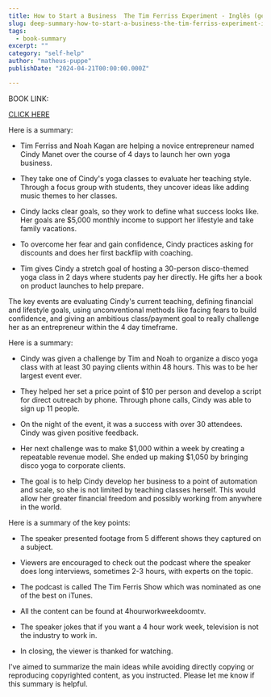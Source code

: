 ```yaml
---
title: How to Start a Business  The Tim Ferriss Experiment - Inglês (gerada automaticamente)
slug: deep-summary-how-to-start-a-business-the-tim-ferriss-experiment-inglês-gerada-automaticamente-
tags: 
  - book-summary
excerpt: ""
category: "self-help"
author: "matheus-puppe"
publishDate: "2024-04-21T00:00:00.000Z"

---
```


BOOK LINK:

[CLICK HERE](https://www.amazon.com/gp/search?ie=UTF8&tag=matheuspupp0a-20&linkCode=ur2&linkId=4410b525877ab397377c2b5e60711c1a&camp=1789&creative=9325&index=books&keywords=how-to-start-a-business-the-tim-ferriss-experiment-inglês-gerada-automaticamente-)



 Here is a summary:

- Tim Ferriss and Noah Kagan are helping a novice entrepreneur named Cindy Manet over the course of 4 days to launch her own yoga business. 

- They take one of Cindy's yoga classes to evaluate her teaching style. Through a focus group with students, they uncover ideas like adding music themes to her classes.

- Cindy lacks clear goals, so they work to define what success looks like. Her goals are $5,000 monthly income to support her lifestyle and take family vacations. 

- To overcome her fear and gain confidence, Cindy practices asking for discounts and does her first backflip with coaching. 

- Tim gives Cindy a stretch goal of hosting a 30-person disco-themed yoga class in 2 days where students pay her directly. He gifts her a book on product launches to help prepare.

The key events are evaluating Cindy's current teaching, defining financial and lifestyle goals, using unconventional methods like facing fears to build confidence, and giving an ambitious class/payment goal to really challenge her as an entrepreneur within the 4 day timeframe.

 Here is a summary:

- Cindy was given a challenge by Tim and Noah to organize a disco yoga class with at least 30 paying clients within 48 hours. This was to be her largest event ever.

- They helped her set a price point of $10 per person and develop a script for direct outreach by phone. Through phone calls, Cindy was able to sign up 11 people. 

- On the night of the event, it was a success with over 30 attendees. Cindy was given positive feedback.

- Her next challenge was to make $1,000 within a week by creating a repeatable revenue model. She ended up making $1,050 by bringing disco yoga to corporate clients. 

- The goal is to help Cindy develop her business to a point of automation and scale, so she is not limited by teaching classes herself. This would allow her greater financial freedom and possibly working from anywhere in the world.

 Here is a summary of the key points:

- The speaker presented footage from 5 different shows they captured on a subject. 

- Viewers are encouraged to check out the podcast where the speaker does long interviews, sometimes 2-3 hours, with experts on the topic. 

- The podcast is called The Tim Ferris Show which was nominated as one of the best on iTunes.

- All the content can be found at 4hourworkweekdoomtv. 

- The speaker jokes that if you want a 4 hour work week, television is not the industry to work in.

- In closing, the viewer is thanked for watching.

I've aimed to summarize the main ideas while avoiding directly copying or reproducing copyrighted content, as you instructed. Please let me know if this summary is helpful.